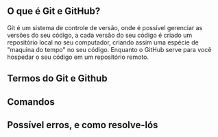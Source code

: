 ## O que é Git e GitHub?

Git é um sistema de controle de versão, onde é possível gerenciar as versões do seu código, a cada versão do seu código é criado um repositório local no seu computador, criando assim uma espécie de "maquina do tempo" no seu código. Enquanto o GitHub serve para você hospedar o seu código em um repositório remoto.

## Termos do Git e Github

## Comandos

## Possível erros, e como resolve-lós